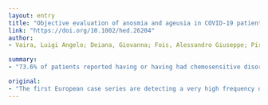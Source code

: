 ```yaml
---
layout: entry
title: "Objective evaluation of anosmia and ageusia in COVID-19 patients: Single-center experience on 72 cases"
link: "https://doi.org/10.1002/hed.26204"
author:
- Vaira, Luigi Angelo; Deiana, Giovanna; Fois, Alessandro Giuseppe; Pirina, Pietro; Madeddu, Giordano; De Vito, Andrea; Babudieri, Sergio; Petrocelli, Marzia; Serra, Antonello; Bussu, Francesco; Ligas, Enrica; Salzano, Giovanni; De Riu, Giacomo

summary:
- "73.6% of patients reported having or having had chemosensitive disorders. Olfactory and gustatory function was objectively tested in 72 COVID-19 patients treated at University Hospital of Sassari. Otolaryngologists and head-neck surgeons must by now keep this diagnostic option in mind when evaluating cases of ageusia and nonspecific anosmia that arose suddenly and are not associated with rhinitis symptoms."

original:
- "The first European case series are detecting a very high frequency of chemosensitive disorders in COVID-19 patients, ranging between 19.4% and 88%. METHODS: Olfactory and gustatory function was objectively tested in 72 COVID-19 patients treated at University Hospital of Sassari. RESULTS: Overall, 73.6% of the patients reported having or having had chemosensitive disorders. Olfactory assessment showed variable degree hyposmia in 60 cases and anosmia in two patients. Gustatory assessment revealed hypogeusia in 33 cases and complete ageusia in one patient. Statistically significant differences in chemosensitive recovery were detected based on age and distance from the onset of clinical manifestations. CONCLUSION: Olfactory and gustatory dysfunctions represent common clinical findings in COVID-19 patients. Otolaryngologists and head-neck surgeons must by now keep this diagnostic option in mind when evaluating cases of ageusia and nonspecific anosmia that arose suddenly and are not associated with rhinitis symptoms."
---
```


